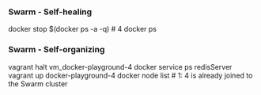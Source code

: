 ### Swarm - Self-healing
docker stop $(docker ps -a -q) # 4
docker ps



### Swarm - Self-organizing
vagrant halt vm_docker-playground-4
docker service ps redisServer
vagrant up docker-playground-4
docker node list # 1: 4 is already joined to the Swarm cluster